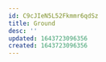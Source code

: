```yaml
---
id: C9cJIeN5L52Fkmmr6qdSz
title: Ground
desc: ''
updated: 1643723096356
created: 1643723096356
---
```



